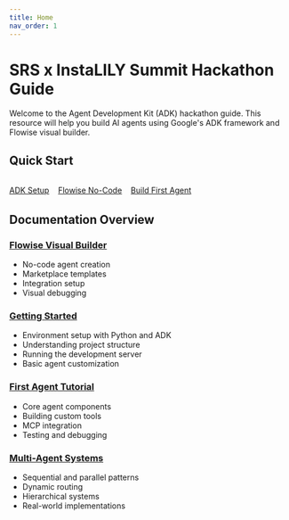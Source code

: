 ```yaml
---
title: Home
nav_order: 1
---
```


# SRS x InstaLILY Summit Hackathon Guide

Welcome to the Agent Development Kit (ADK) hackathon guide. This resource will help you build AI agents using Google's ADK framework and Flowise visual builder.

## Quick Start

<div style="display: flex; gap: 1rem; margin: 2rem 0; flex-wrap: wrap;">
  <a href="getting-started" class="btn btn-primary fs-5 mb-4 mb-md-0 mr-2">ADK Setup</a>
  <a href="flowise-quickstart" class="btn btn-purple fs-5 mb-4 mb-md-0 mr-2">Flowise No-Code</a>
  <a href="first-agent" class="btn fs-5 mb-4 mb-md-0">Build First Agent</a>
</div>

## Documentation Overview

### [Flowise Visual Builder](flowise-quickstart)
- No-code agent creation
- Marketplace templates
- Integration setup
- Visual debugging

### [Getting Started](getting-started)
- Environment setup with Python and ADK
- Understanding project structure
- Running the development server
- Basic agent customization

### [First Agent Tutorial](first-agent)
- Core agent components
- Building custom tools
- MCP integration
- Testing and debugging

### [Multi-Agent Systems](multi-agent-systems)
- Sequential and parallel patterns
- Dynamic routing
- Hierarchical systems
- Real-world implementations